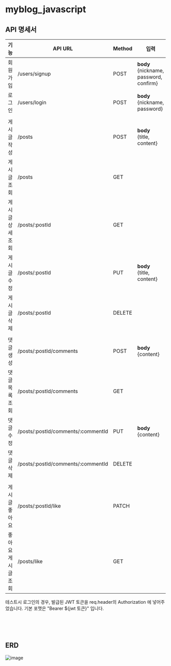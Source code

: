 # myblog_javascript

## API 명세서

| 기능 | API URL | Method | 입력|
| ------ | ------ | ------ | ------ |
| 회원 가입 | /users/signup | POST | **body** <br>{nickname, <br>password, <br>confirm} | 
| 로그인 | /users/login | POST | **body** <br>{nickname, <br>password} |
|  |  |  | | 
| 게시글 작성 | /posts | POST | **body** <br>{title,  <br>content} | 
| 게시글 조회 | /posts | GET | | 
| 게시글 상세조회 | /posts/:postId | GET | | 
| 게시글 수정 | /posts/:postId | PUT | **body** <br>{title, <br>content} | 
| 게시글 삭제 | /posts/:postId | DELETE | | 
|  |  |  | | 
| 댓글 생성 | /posts/:postId/comments | POST | **body** <br>{content} | 
| 댓글 목록 조회 | /posts/:postId/comments | GET | | 
| 댓글 수정 | /posts/:postId/comments/:commentId | PUT | **body** <br>{content} | 
| 댓글 삭제 | /posts/:postId/comments/:commentId | DELETE | | 
|  |  |  | | 
| 게시글 좋아요 | /posts/:postId/like | PATCH |  | 
| 좋아요 게시글 조회 | /posts/like | GET | | 


테스트시 로그인의 경우, 발급된 JWT 토큰을 req.header의 Authorization 에 넣어주었습니다.
기본 포맷은 "Bearer ${jwt 토큰}" 입니다.


<br/>

<br/>

<br/>

## ERD


![image](https://user-images.githubusercontent.com/65502423/182801819-ba86577c-bdf1-428a-a4f0-fd52db0177cc.png)
